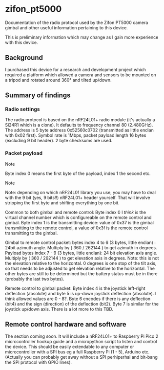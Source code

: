 # zifon_pt5000
Documentation of the radio protocol used by the Zifon PT5000 camera gimbal and other useful information pertaining to this device.

This is preliminary information which may change as I gain more experience with this device. 

## Background

I purchased this device for a research and development project which required a platform which allowed a camera and sensors to be mounted on a tripod and rotated around 360° and tilted up/down.

## Summary of findings

### Radio settings
The radio protocol is based on the nRF24L01+ radio module (it's actually a Si24R1 which is a clone). It defaults to frequency channel 80 (2.480GHz). The address is 5 byte address 0x52560c0702 (transmitted as little endian with 0x02 first). Symbol rate is 1Mbps, packet payload length 16 bytes (excluding 9 bit header). 2 byte checksums are used.

### Packet payload 

> [!NOTE]  
> Byte index 0 means the first byte of the payload, index 1 the second etc.

> [!NOTE]
> Note: depending on which nRF24L01 library you use, you may have to deal with the 9 bit (yes, 9 bits!!) nRF24L01+ header yourself. That will involve stripping the first byte and shifting everything by one bit.

Common to both gimbal and remote control: Byte index 0 I *think* is the virtual channel number which is configureable on the remote control and gimbal. Byte index 1 is the transmitting device: value of 0x37 is the gimbal transmitting to the remote control, a value of 0x3f is the remote control transmitting to the gimbal.

Gimbal to remote control packet:  bytes index 4 to 6 (3 bytes, little endian) : 24bit azimuth angle. Multiply by ( 360 / 262144 ) to get azimuth in degrees. Payload bytes index 7 - 9 (3 bytes, little endian): 24 bit elevation axis angle.  Multiply by ( 360 / 262144 ) to get elevation axis in degrees. Note: this is not the elevation relative to the horizontal.  0 degrees is one stop of the tilt axis, so that needs to be adjusted to get elevation relative to the horizontal.  The other bytes are still to be determined but the battery status must be in there (probably the last two bytes).

Remote control to gimbal packet:  Byte index 4 is the joystick left-right deflection (absolute) and byte 5 is up-down joystick deflection (absolute). I think allowed values are 0 - 8?. Byte 6 encodes if there is any deflection (bit4) and the sign (direction) of the deflection (bit2). Byte 7 is similar for the joystick up/down axis. There is a lot more to this TBD.

## Remote control hardware and software

The section coming soon. It will include a nRF24L01+ to Raspberry Pi Pico 2 microcontroller hookup guide and a micropython script to listen and control the device. This should be easily extendable to any computer or microcontroller with a SPI bus eg a full Raspberry Pi (1 - 5), Arduino etc. (Actually you can probably get away without a SPI perhiperhal and bit-bang the SPI protocol with GPIO lines).

